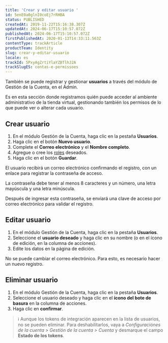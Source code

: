 ```yaml
---
title: 'Crear y editar usuario '
id: 5enE0a0glnI0coEj7rRHBA
status: PUBLISHED
createdAt: 2019-11-22T15:16:38.307Z
updatedAt: 2024-06-17T15:10:57.072Z
publishedAt: 2024-06-17T15:10:57.072Z
firstPublishedAt: 2020-01-13T14:33:11.563Z
contentType: trackArticle
productTeam: Identity
slug: crear-y-editar-usuario
locale: es
trackId: 5PxyAgZrtiYlaYZBTlhJ2A
trackSlugES: contas-e-permissoes
---
```


También se puede registrar y gestionar __usuarios__ a través del módulo de Gestión de la Cuenta, en el Admin.

Es en esta sección donde registramos quién puede acceder al ambiente administrativo de la tienda virtual, gestionando también los permisos de lo que puede ver o alterar cada usuario.

## Crear usuario

1. En el módulo Gestión de la Cuenta, haga clic en la pestaña **Usuarios**.
2. Haga clic en el botón **Nuevo usuario**.
3. Complete el **Correo electrónico** y el **Nombre completo**.
4. Agregue o cree los [roles](https://help.vtex.com/es/tutorial/gerenciando-usuarios--tutorials_512) deseados.
5. Haga clic en el botón **Guardar**.

El usuario recibirá un correo electrónico confirmando el registro, con un enlace para registrar la contraseña de acceso.

La contraseña debe tener al menos 8 caracteres y un número, una letra mayúscula y una letra minúscula.

Después de ingresar esta contraseña, se enviará una clave de acceso por correo electrónico para validar el registro.

## Editar usuario

1. En el módulo Gestión de la Cuenta, haga clic en la pestaña **Usuarios**.
2. Seleccione el **usuario deseado** y haga clic en su nombre (o en el ícono de edición, en la columna de acciones).
3. Edite los datos en la página de edición.

No se puede cambiar el correo electrónico. Para esto, es necesario hacer un nuevo registro.

## Eliminar usuario

1. En el módulo Gestión de la Cuenta, haga clic en la pestaña **Usuarios**.
2. Seleccione el usuario deseado y haga clic en el **ícono del bote de basura** en la columna de acciones.
3. Haga clic en **confirmar**.

>ℹ️ Aunque los tokens de integración aparecen en la lista de usuarios, no se pueden eliminar. Para deshabilitarlos, vaya a *Configuraciónes de la cuenta > Gestión de la cuenta > Cuenta* y desmarque el campo **Estado de los tokens**.
